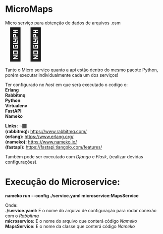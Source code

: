 # MicroMaps
Micro serviço para obtenção de dados de arquivos .osm <span style="font-size: 100px">&#129497;&#127997;</span>


Tanto o Micro serviço quanto a api estão dentro do mesmo pacote Python,
porém executar individualmente cada um dos serviços!

Ter configurado no <i>host</i> em que será executado o codigo o:<br/>
<strong>Erlang </strong> <br/>
<strong>Rabbitmq </strong> <br/>
<strong>Python </strong> <br/>
<strong>Virtualenv </strong> <br/>
<strong>FastAPI </strong> <br/>
<strong>Nameko </strong> <br/>

<strong>Links:</strong> <span>&#128072;&#127998;</span><br/> 
<strong>(rabbitmq):</strong> https://www.rabbitmq.com/ <br/>
<strong>(erlang):</strong> https://www.erlang.org/<br/>
<strong>(nameko):</strong> https://www.nameko.io/<br/>
<strong>(fastapi):</strong> https://fastapi.tiangolo.com/features/<br/>

Também pode ser executado com <i>Django</i> e <i>Flask</i>, (realizar devidas configurações).<br/>

# Execução do Microservice:<br/>
<strong>nameko run --config ./service.yaml microservice:MapsService</strong><br/>

Onde:<br/>
<strong>./service.yaml:</strong> E o nome do arquivo de configuração para rodar conexão com o <i>Rabbitmq</i> <br/>
<strong>microservice:</strong> E o nome do arquivo que conterá código <i>Nameko</i> <br/>
<strong>MapsService:</strong> E o nome da classe que conterá código <i>Nameko</i> <br/>
